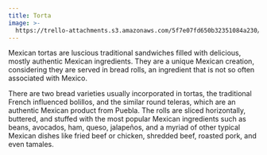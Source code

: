 ```yaml
---
title: Torta
image: >-
  https://trello-attachments.s3.amazonaws.com/5f7e07fd650b32351084a230/5f900ba6806670663eecd7c1/f3da69bebc5c2c45c4ae0127c0a5ec99/torta.jpg
---
```


Mexican tortas are luscious traditional sandwiches filled with delicious, mostly authentic Mexican ingredients. They are a unique Mexican creation, considering they are served in bread rolls, an ingredient that is not so often associated with Mexico.

There are two bread varieties usually incorporated in tortas, the traditional French influenced bolillos, and the similar round teleras, which are an authentic Mexican product from Puebla. The rolls are sliced horizontally, buttered, and stuffed with the most popular Mexican ingredients such as beans, avocados, ham, queso, jalapeños, and a myriad of other typical Mexican dishes like fried beef or chicken, shredded beef, roasted pork, and even tamales.
